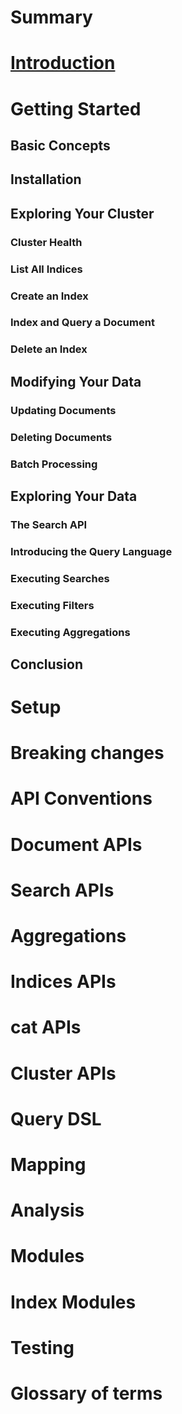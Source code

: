 # Summary

# [Introduction](README.md)
# Getting Started
## Basic Concepts
## Installation
## Exploring Your Cluster
### Cluster Health
### List All Indices
### Create an Index
### Index and Query a Document
### Delete an Index
## Modifying Your Data
### Updating Documents
### Deleting Documents
### Batch Processing
## Exploring Your Data
### The Search API
### Introducing the Query Language
### Executing Searches
### Executing Filters
### Executing Aggregations
## Conclusion
# Setup
# Breaking changes
# API Conventions
# Document APIs
# Search APIs
# Aggregations
# Indices APIs
# cat APIs
# Cluster APIs
# Query DSL
# Mapping
# Analysis
# Modules
# Index Modules
# Testing
# Glossary of terms

